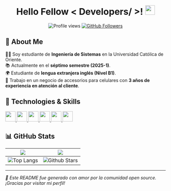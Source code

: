 <p align="center"> 
    <img width="200" src=" ">
</p>

<h1 align="center">Hello Fellow < Developers/ >! <img src="https://raw.githubusercontent.com/MartinHeinz/MartinHeinz/master/wave.gif" width="30px"></h1>

<p align="center">
    <img src="https://visitor-badge.glitch.me/badge?page_id=Bytor25.Bytor25" alt="Profile views">
    <a href="https://github.com/Bytor25">
        <img src="https://img.shields.io/github/followers/Bytor25?label=Follow&style=social" alt="GitHub Followers">
    </a>
</p>

## 🚀 About Me  
👨‍💻 Soy estudiante de **Ingeniería de Sistemas** en la Universidad Católica de Oriente.  
📚 Actualmente en el **séptimo semestre (2025-1)**.  
🌍 Estudiante de **lengua extranjera inglés (Nivel B1)**.  
📱 Trabajo en un negocio de accesorios para celulares con **3 años de experiencia en atención al cliente**.  

## 🔧 Technologies & Skills  
<p align="left">
    <a href="https://github.com/Bytor25?tab=repositories&q=&type=&language=c%2B%2B&sort=">
        <img width="32px" src="https://raw.githubusercontent.com/rahulbanerjee26/githubAboutMeGenerator/main/icons/cpp.svg">
    </a>
    <a href="https://github.com/Bytor25?tab=repositories&q=&type=&language=java&sort=">
        <img width="32px" src="https://raw.githubusercontent.com/rahulbanerjee26/githubAboutMeGenerator/main/icons/java.svg">
    </a>
    <a href="https://github.com/Bytor25?tab=repositories&q=&type=&language=spring&sort=">
        <img width="32px" src="https://raw.githubusercontent.com/rahulbanerjee26/githubAboutMeGenerator/main/icons/spring.svg">
    </a>
    <a href="https://github.com/Bytor25?tab=repositories&q=&type=&language=angular&sort=">
        <img width="32px" src="https://raw.githubusercontent.com/rahulbanerjee26/githubAboutMeGenerator/main/icons/angular.svg">
    </a>
    <a href="https://github.com/Bytor25?tab=repositories&q=&type=&language=html&sort=">
        <img width="32px" src="https://raw.githubusercontent.com/rahulbanerjee26/githubAboutMeGenerator/main/icons/html.svg">
    </a>
    <a href="https://github.com/Bytor25?tab=repositories&q=&type=&language=css&sort=">
        <img width="32px" src="https://raw.githubusercontent.com/rahulbanerjee26/githubAboutMeGenerator/main/icons/css.svg">
    </a>
</p>

## 📊 GitHub Stats  
| <img align="center" src="https://github-readme-stats.vercel.app/api?username=Bytor25&show_icons=true&theme=tokyonight" /> | <img align="center" src="https://github-readme-streak-stats.herokuapp.com/?user=Bytor25&theme=tokyonight" /> |
| --- | --- |
| ![Top Langs](https://github-readme-stats.vercel.app/api/top-langs/?username=Bytor25&theme=tokyonight) | ![Github Stars](https://github-readme-stats.vercel.app/api?username=Bytor25&show_icons=true&locale=en&count_private=true&hide_rank=true&custom_title=My%20GitHub%20Stats&disable_animations=true&theme=tokyonight) |


---

_🚀 Este README fue generado con amor por la comunidad open source. ¡Gracias por visitar mi perfil!_  
